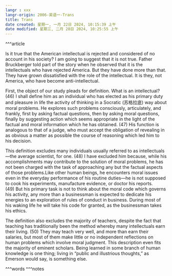 ```yaml
---
langr : xxx
langr-origin: 2006-英语一-Trans
title: Trans
date created: 星期一, 一月 22日 2024, 10:15:39 上午
date modified: 星期三, 二月 28日 2024, 10:25:55 上午
---
```


^^^article

Is it true that the American intellectual is rejected and considered of no account in his society? I am going to suggest that it is not true. Father Bruckberger told part of the story when he observed that it is the intellectuals who have rejected America. But they have done more than that. They have grown dissatisfied with the role of the intellectual. It is they, not America, who have become anti-intellectual.

First, the object of our study pleads for definition. What is an intellectual? (46) I shall define him as an individual who has elected as his primary duty and pleasure in life the activity of thinking in a Socratic (苏格拉底) way about moral problems. He explores such problems consciously, articulately, and frankly, first by asking factual questions, then by asking moral questions, finally by suggesting action which seems appropriate in the light of the factual and moral information which he has obtained. (47) His function is analogous to that of a judge, who must accept the obligation of revealing in as obvious a matter as possible the course of reasoning which led him to his decision.

This definition excludes many individuals usually referred to as intellectuals—the average scientist, for one. (48) I have excluded him because, while his accomplishments may contribute to the solution of moral problems, he has not been charged with the task of approaching any but the factual aspects of those problems.Like other human beings, he encounters moral issues even in the everyday performance of his routine duties—he is not supposed to cook his experiments, manufacture evidence, or doctor his reports. (49) But his primary task is not to think about the moral code which governs his activity, any more than a businessman is expected to dedicate his energies to an exploration of rules of conduct in business. During most of his waking life he will take his code for granted, as the businessman takes his ethics.

The definition also excludes the majority of teachers, despite the fact that teaching has traditionally been the method whereby many intellectuals earn their living. (50) They may teach very well, and more than earn their salaries, but most of them make little or no independent reflections on human problems which involve moral judgment. This description even fits the majority of eminent scholars. Being learned in some branch of human knowledge is one thing; living in “public and illustrious thoughts,” as Emerson would say, is something else.




^^^words
^^^notes
